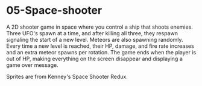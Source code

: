 # 05-Space-shooter
A 2D shooter game in space where you control a ship that shoots enemies. Three UFO's spawn at a time, and 
after killing all three, they respawn signaling the start of a new level. Meteors are also spawning randomly.
Every time a new level is reached, their HP, damage, and fire rate increases and an extra meteor spawns per rotation.
The game ends when the player is out of HP, making everything on the screen disappear and displaying a game over 
message.

Sprites are from Kenney's Space Shooter Redux.
